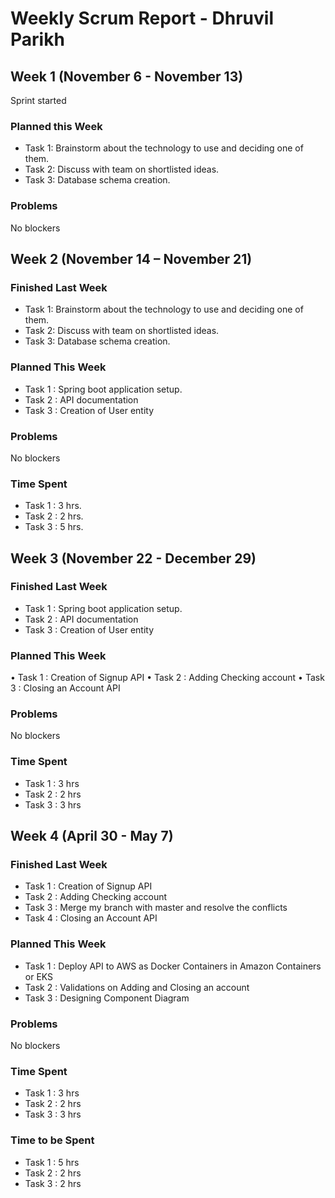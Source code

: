 # Weekly Scrum Report - Dhruvil Parikh

## Week 1 (November 6 - November 13)

Sprint started
### Planned this Week
-	Task 1: Brainstorm about the technology to use and deciding one of them.
-	Task 2: Discuss with team on shortlisted ideas.
-	Task 3: Database schema creation.

### Problems
No blockers

## Week 2 (November 14 – November 21)

### Finished Last Week
-	Task 1: Brainstorm about the technology to use and deciding one of them.
-	Task 2: Discuss with team on shortlisted ideas.
-	Task 3: Database schema creation.

### Planned This Week
- Task 1 : Spring boot application setup.
-	Task 2 : API documentation
-	Task 3 : Creation of User entity

### Problems
No blockers

### Time Spent
-	Task 1 : 3 hrs.
-	Task 2 : 2 hrs.
-	Task 3 : 5 hrs.

## Week 3 (November 22 - December 29)

### Finished Last Week
-	Task 1 : Spring boot application setup.
-	Task 2 : API documentation
-	Task 3 : Creation of User entity

### Planned This Week
•	Task 1 : Creation of Signup API 
•	Task 2 : Adding Checking account
•	Task 3 : Closing an Account API

### Problems
No blockers

### Time Spent
-	Task 1 : 3 hrs
-	Task 2 : 2 hrs
-	Task 3 : 3 hrs

## Week 4 (April 30 - May 7)

### Finished Last Week
-	Task 1 : Creation of Signup API 
-	Task 2 : Adding Checking account
-	Task 3 : Merge my branch with master and resolve the conflicts
-	Task 4 : Closing an Account API

### Planned This Week
-	Task 1 : Deploy API to AWS as Docker Containers in Amazon Containers or EKS
-	Task 2 : Validations on Adding and Closing an account
-	Task 3 : Designing Component Diagram

### Problems
No blockers

### Time Spent
-	Task 1 : 3 hrs
-	Task 2 : 2 hrs
-	Task 3 : 3 hrs

### Time to be Spent
-	Task 1 : 5 hrs
-	Task 2 : 2 hrs
-	Task 3 : 2 hrs

